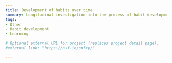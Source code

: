 ```yaml
---
title: Development of habits over time
summary: Longitudinal investigation into the process of habit development. A large-scale multi-site replication project.
tags:
- Other
- Habit development
- Learning

# Optional external URL for project (replaces project detail page).
#external_link: "https://osf.io/snfrp/"

---
```

